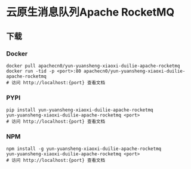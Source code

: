 # 云原生消息队列Apache RocketMQ

## 下载

### Docker

```
docker pull apachecn0/yun-yuansheng-xiaoxi-duilie-apache-rocketmq
docker run -tid -p <port>:80 apachecn0/yun-yuansheng-xiaoxi-duilie-apache-rocketmq
# 访问 http://localhost:{port} 查看文档
```

### PYPI

```
pip install yun-yuansheng-xiaoxi-duilie-apache-rocketmq
yun-yuansheng-xiaoxi-duilie-apache-rocketmq <port>
# 访问 http://localhost:{port} 查看文档
```

### NPM

```
npm install -g yun-yuansheng-xiaoxi-duilie-apache-rocketmq
yun-yuansheng-xiaoxi-duilie-apache-rocketmq <port>
# 访问 http://localhost:{port} 查看文档
```